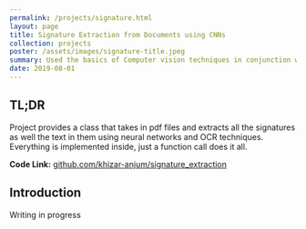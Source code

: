 ```yaml
---
permalink: /projects/signature.html
layout: page
title: Signature Extraction from Documents using CNNs
collection: projects
poster: /assets/images/signature-title.jpeg
summary: Used the basics of Computer vision techniques in conjunction with Siamese Neural Networks to extract and verify signatures from documents.
date: 2019-08-01
---
```



TL;DR
------
Project provides a class that takes in pdf files and extracts all the signatures as well the text in them using neural networks and OCR techniques. Everything is implemented inside, just a function call does it all.

<b>Code Link:</b>    [github.com/khizar-anjum/signature_extraction](https://github.com/khizar-anjum/signature_extraction)

Introduction
------
Writing in progress
